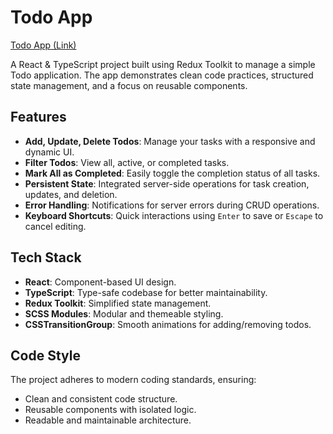 # Todo App 
[Todo App (Link)](https://andriy-kostiuk.github.io/todo_app/)

A React & TypeScript project built using Redux Toolkit to manage a simple Todo application. The app demonstrates clean code practices, structured state management, and a focus on reusable components.

## Features

- **Add, Update, Delete Todos**: Manage your tasks with a responsive and dynamic UI.
- **Filter Todos**: View all, active, or completed tasks.
- **Mark All as Completed**: Easily toggle the completion status of all tasks.
- **Persistent State**: Integrated server-side operations for task creation, updates, and deletion.
- **Error Handling**: Notifications for server errors during CRUD operations.
- **Keyboard Shortcuts**: Quick interactions using `Enter` to save or `Escape` to cancel editing.

## Tech Stack

- **React**: Component-based UI design.
- **TypeScript**: Type-safe codebase for better maintainability.
- **Redux Toolkit**: Simplified state management.
- **SCSS Modules**: Modular and themeable styling.
- **CSSTransitionGroup**: Smooth animations for adding/removing todos.

## Code Style

The project adheres to modern coding standards, ensuring:

- Clean and consistent code structure.
- Reusable components with isolated logic.
- Readable and maintainable architecture.
